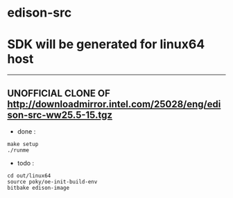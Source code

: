 # edison-src
# SDK will be generated for linux64 host
------------
## UNOFFICIAL CLONE OF http://downloadmirror.intel.com/25028/eng/edison-src-ww25.5-15.tgz
- done : 
```
make setup
./runme
```
- todo :
```
cd out/linux64
source poky/oe-init-build-env
bitbake edison-image
```
